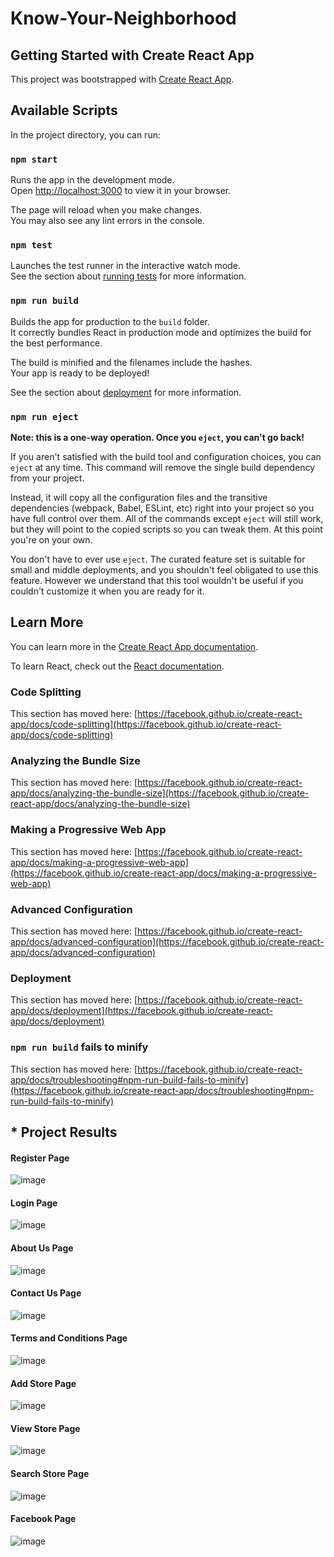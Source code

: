 # Know-Your-Neighborhood

## Getting Started with Create React App

This project was bootstrapped with [Create React App](https://github.com/facebook/create-react-app).

## Available Scripts

In the project directory, you can run:

### `npm start`

Runs the app in the development mode.\
Open [http://localhost:3000](http://localhost:3000) to view it in your browser.

The page will reload when you make changes.\
You may also see any lint errors in the console.

### `npm test`

Launches the test runner in the interactive watch mode.\
See the section about [running tests](https://facebook.github.io/create-react-app/docs/running-tests) for more information.

### `npm run build`

Builds the app for production to the `build` folder.\
It correctly bundles React in production mode and optimizes the build for the best performance.

The build is minified and the filenames include the hashes.\
Your app is ready to be deployed!

See the section about [deployment](https://facebook.github.io/create-react-app/docs/deployment) for more information.

### `npm run eject`

**Note: this is a one-way operation. Once you `eject`, you can't go back!**

If you aren't satisfied with the build tool and configuration choices, you can `eject` at any time. This command will remove the single build dependency from your project.

Instead, it will copy all the configuration files and the transitive dependencies (webpack, Babel, ESLint, etc) right into your project so you have full control over them. All of the commands except `eject` will still work, but they will point to the copied scripts so you can tweak them. At this point you're on your own.

You don't have to ever use `eject`. The curated feature set is suitable for small and middle deployments, and you shouldn't feel obligated to use this feature. However we understand that this tool wouldn't be useful if you couldn't customize it when you are ready for it.

## Learn More

You can learn more in the [Create React App documentation](https://facebook.github.io/create-react-app/docs/getting-started).

To learn React, check out the [React documentation](https://reactjs.org/).

### Code Splitting

This section has moved here: [https://facebook.github.io/create-react-app/docs/code-splitting](https://facebook.github.io/create-react-app/docs/code-splitting)

### Analyzing the Bundle Size

This section has moved here: [https://facebook.github.io/create-react-app/docs/analyzing-the-bundle-size](https://facebook.github.io/create-react-app/docs/analyzing-the-bundle-size)

### Making a Progressive Web App

This section has moved here: [https://facebook.github.io/create-react-app/docs/making-a-progressive-web-app](https://facebook.github.io/create-react-app/docs/making-a-progressive-web-app)

### Advanced Configuration

This section has moved here: [https://facebook.github.io/create-react-app/docs/advanced-configuration](https://facebook.github.io/create-react-app/docs/advanced-configuration)

### Deployment

This section has moved here: [https://facebook.github.io/create-react-app/docs/deployment](https://facebook.github.io/create-react-app/docs/deployment)

### `npm run build` fails to minify

This section has moved here: [https://facebook.github.io/create-react-app/docs/troubleshooting#npm-run-build-fails-to-minify](https://facebook.github.io/create-react-app/docs/troubleshooting#npm-run-build-fails-to-minify)

## * Project Results

#### Register Page
![image](https://github.com/Nilupulie-Hewagamage/Know-Your-Neighborhood/assets/137420146/6c2563e9-1e06-45f8-b86a-ace880951a6c)

#### Login Page
![image](https://github.com/Nilupulie-Hewagamage/Know-Your-Neighborhood/assets/137420146/47d380c6-96a4-4ad7-95bf-79144aacca4a)

#### About Us Page
![image](https://github.com/Nilupulie-Hewagamage/Know-Your-Neighborhood/assets/137420146/9d74ea01-3beb-4973-91b5-90e648d6c512)

#### Contact Us Page
![image](https://github.com/Nilupulie-Hewagamage/Know-Your-Neighborhood/assets/137420146/4d187b6b-3617-441f-8000-6325ec5d4a9d)

#### Terms and Conditions Page
![image](https://github.com/Nilupulie-Hewagamage/Know-Your-Neighborhood/assets/137420146/7540e580-5ef1-4011-8fb4-5e47ceaed48d)

#### Add Store Page
![image](https://github.com/Nilupulie-Hewagamage/Know-Your-Neighborhood/assets/137420146/7e660406-882c-4360-bd33-c9f0b85d2879)

#### View Store Page
![image](https://github.com/Nilupulie-Hewagamage/Know-Your-Neighborhood/assets/137420146/1661fcdb-027d-4542-9408-25b9e2d68b14)

#### Search Store Page
![image](https://github.com/Nilupulie-Hewagamage/Know-Your-Neighborhood/assets/137420146/4abdbe43-e954-4b14-b78d-8a5aac0ebd2d)

#### Facebook Page
![image](https://github.com/Nilupulie-Hewagamage/Know-Your-Neighborhood/assets/137420146/e3f9740f-1536-4407-9746-c71260e3b612)









